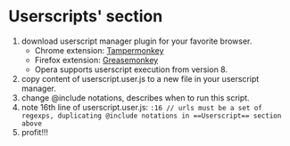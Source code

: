 # Userscripts' section
1. download userscript manager plugin for your favorite browser.
   - Chrome extension: [Tampermonkey](https://chrome.google.com/webstore/detail/tampermonkey/dhdgffkkebhmkfjojejmpbldmpobfkfo?hl=ru)
   - Firefox extension: [Greasemonkey](https://addons.mozilla.org/ru/firefox/addon/greasemonkey/)
   - Opera supports userscript execution from version 8.
2. copy content of userscript.user.js to a new file in your userscript manager.
3. change @include notations, describes when to run this script.
4. note 16th line of userscript.user.js:
   ```:16 // urls must be a set of regexps, duplicating @include notations in ==Userscript== section above```
5. profit!!!
